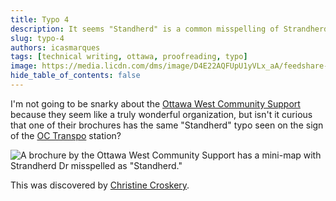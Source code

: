 ```yaml
---
title: Typo 4
description: It seems "Standherd" is a common misspelling of Strandherd.
slug: typo-4
authors: icasmarques
tags: [technical writing, ottawa, proofreading, typo]
image: https://media.licdn.com/dms/image/D4E22AQFUpU1yVLx_aA/feedshare-shrink_800/0/1708525248349?e=1711584000&v=beta&t=-jRHU_-b1naUoGBYWk3COyCk-9mYEqJJtXgyHwFFCVY
hide_table_of_contents: false
---
```


I'm not going to be snarky about the [Ottawa West Community Support](https://www.linkedin.com/company/ottawa-west-community-support/) because they seem like a truly wonderful organization, but isn't it curious that one of their brochures has the same "Standherd" typo seen on the sign of the [OC Transpo](https://www.linkedin.com/company/oc-transpo/) station?

![A brochure by the Ottawa West Community Support has a mini-map with Strandherd Dr misspelled as "Standherd."](https://media.licdn.com/dms/image/D4E22AQFUpU1yVLx_aA/feedshare-shrink_800/0/1708525248349?e=1711584000&v=beta&t=-jRHU_-b1naUoGBYWk3COyCk-9mYEqJJtXgyHwFFCVY)

This was discovered by [Christine Croskery](https://www.linkedin.com/in/christine-croskery-19ba7a158/).
